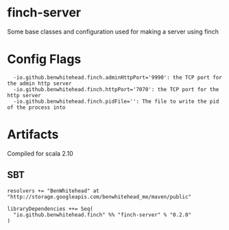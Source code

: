 finch-server
============

Some base classes and configuration used for making a server using finch

# Config Flags

```
  -io.github.benwhitehead.finch.adminHttpPort='9990': the TCP port for the admin http server
  -io.github.benwhitehead.finch.httpPort='7070': the TCP port for the http server
  -io.github.benwhitehead.finch.pidFile='': The file to write the pid of the process into
```

# Artifacts

Compiled for scala 2.10

## SBT

```
resolvers += "BenWhitehead" at "http://storage.googleapis.com/benwhitehead_me/maven/public"

libraryDependencies ++= Seq(
  "io.github.benwhitehead.finch" %% "finch-server" % "0.2.0"
)
```
